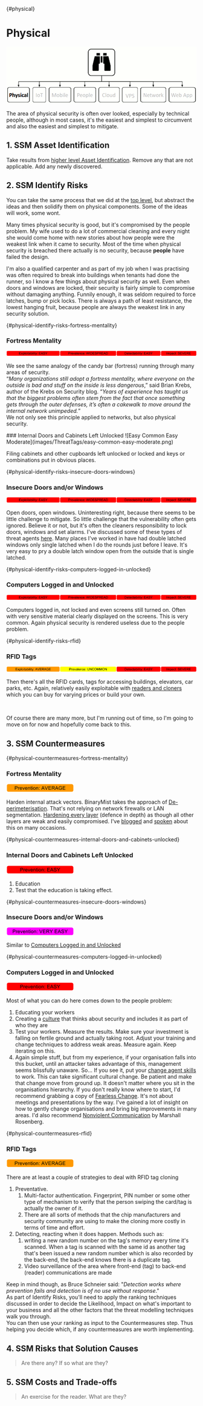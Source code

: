 {#physical}
# Physical

![10,000' view of Physical Security](images/10000Physical.gif)

The area of physical security is often over looked, especially by technical people, although in most cases, it's the easiest and simplest to circumvent and also the easiest and simplest to mitigate.

## 1. SSM Asset Identification
Take results from [higher level Asset Identification](#1-ssm-asset-identification). Remove any that are not applicable. Add any newly discovered.

## 2. SSM Identify Risks
You can take the same process that we did at the [top level](#2-ssm-identify-risks), but abstract the ideas and then solidify them on physical components. Some of the ideas will work, some wont.

Many times physical security is good, but it's compromised by the people problem. My wife used to do a lot of commercial cleaning and every night she would come home with new stories about how people were the weakest link when it came to security. Most of the time when physical security is breached there actually is no security, because **people** have failed the design.

I'm also a qualified carpenter and as part of my job when I was practising was often required to break into buildings when tenants had done the runner, so I know a few things about physical security as well. Even when doors and windows are locked, their security is fairly simple to compromise without damaging anything. Funnily enough, it was seldom required to force latches, bump or pick locks. There is always a path of least resistance, the lowest hanging fruit, because people are always the weakest link in any security solution.

{#physical-identify-risks-fortress-mentality}
### Fortress Mentality
![](images/ThreatTags/easy-widespread-easy-severe.png)

We see the same analogy of the candy bar (fortress) running through many areas of security.  
“_Many organizations still adopt a fortress mentality, where everyone on the outside is bad and stuff on the inside is less dangerous_,” said Brian Krebs, author of the Krebs on Security blog. “_Years of experience has taught us that the biggest problems often stem from the fact that once something gets through the outer defenses, it’s often a cakewalk to move around the internal network unimpeded._”  
We not only see this principle applied to networks, but also physical security.

<a name="physical-identify-risks-internal-doors-and-cabinets-unlocked"/>
### Internal Doors and Cabinets Left Unlocked
![Easy Common Easy Moderate](images/ThreatTags/easy-common-easy-moderate.png)

Filing cabinets and other cupboards left unlocked or locked and keys or combinations put in obvious places.

{#physical-identify-risks-insecure-doors-windows}
### Insecure Doors and/or Windows
![](images/ThreatTags/easy-widespread-easy-severe.png)

Open doors, open windows. Uninteresting right, because there seems to be little challenge to mitigate. So little challenge that the vulnerability often gets ignored. Believe it or not, but it's often the cleaners responsibility to lock doors, windows and set alarms. I've discussed some of these types of threat agents [here](http://blog.binarymist.net/2012/11/04/sanitising-user-input-from-browser-part-1/#threat-agents). Many places I've worked in have had double latched windows only single latched when I do the rounds just before I leave. It's very easy to pry a double latch window open from the outside that is single latched.

{#physical-identify-risks-computers-logged-in-unlocked}
### Computers Logged in and Unlocked
![](images/ThreatTags/easy-widespread-easy-severe.png)

Computers logged in, not locked and even screens still turned on. Often with very sensitive material clearly displayed on the screens. This is very common. Again physical security is rendered useless due to the people problem.

{#physical-identify-risks-rfid}
### RFID Tags
![](images/ThreatTags/average-uncommon-easy-severe.png)

Then there's all the RFID cards, tags for accessing buildings, elevators, car parks, etc. Again, relatively easily exploitable with [readers and cloners](http://proxmark3.com/products/PM3KIT/) which you can buy for varying prices or build your own.

&nbsp;

Of course there are many more, but I'm running out of time, so I'm going to move on for now and hopefully come back to this.

## 3. SSM Countermeasures
{#physical-countermeasures-fortress-mentality}

### Fortress Mentality
![](images/ThreatTags/PreventionAVERAGE.png)

Harden internal attack vectors. BinaryMist takes the approach of [De-perimeterisation](http://blog.binarymist.net/2014/12/27/installation-hardening-of-debian-web-server/#fire-walling). That's   not relying on network firewalls or LAN segmentation. [Hardening every layer](http://blog.binarymist.net/2014/12/27/installation-hardening-of-debian-web-server/#fire-walling) (defence in depth) as though all other layers are weak and easily compromised. I've [blogged](http://blog.binarymist.net/2012/11/04/sanitising-user-input-from-browser-part-1/#defense-in-depth) and [spoken](http://blog.binarymist.net/presentations-publications/#whats-our-software-doing-with-all-that-user-input) about this on many occasions.

{#physical-countermeasures-internal-doors-and-cabinets-unlocked}
### Internal Doors and Cabinets Left Unlocked
![](images/ThreatTags/PreventionEASY.png)

1. Education
2. Test that the education is taking effect.

{#physical-countermeasures-insecure-doors-windows}
### Insecure Doors and/or Windows
![](images/ThreatTags/PreventionVERYEASY.png)

Similar to [Computers Logged in and Unlocked](#computers-logged-in-and-unlocked)

{#physical-countermeasures-computers-logged-in-unlocked}
### Computers Logged in and Unlocked
![](images/ThreatTags/PreventionEASY.png)

Most of what you can do here comes down to the people problem:

1. Educating your workers
3. Creating a [culture](http://blog.binarymist.net/2014/04/26/culture-in-the-work-place/) that thinks about security and includes it as part of who they are
4. Test your workers. Measure the results. Make sure your investment is falling on fertile ground and actually taking root. Adjust your training and change techniques to address weak areas. Measure again. Keep iterating on this.
3. Again simple stuff, but from my experience, if your organisation falls into this bucket, until an attacker takes advantage of this, management seems blissfully unaware. So... If you see it, put your [change agent skills](http://blog.binarymist.net/2014/04/26/culture-in-the-work-place/#effecting-change) to work. This can take significant cultural change. Be patient and make that change move from ground up. It doesn't matter where you sit in the organisations hierarchy. If you don't really know where to start, I'd recommend grabbing a copy of [Fearless Change](http://blog.binarymist.net/2013/06/22/ideas-for-more-effective-meetings-and-presentations/). It's not about meetings and presentations by the way. I've gained a lot of insight on how to gently change organisations and bring big improvements in many areas. I'd also recommend [Nonviolent Communication](http://en.wikipedia.org/wiki/Nonviolent_Communication) by Marshall Rosenberg.

{#physical-countermeasures-rfid}
### RFID Tags
![](images/ThreatTags/PreventionAVERAGE.png)

There are at least a couple of strategies to deal with RFID tag cloning

1. Preventative.
    1. Multi-factor authentication. Fingerprint, PIN number or some other type of mechanism to verify that the person swiping the card/tag is actually the owner of it.
    2. There are all sorts of methods that the chip manufacturers and security community are using to make the cloning more costly in terms of time and effort.
2. Detecting, reacting when it does happen. Methods such as:
    1. writing a new random number on the tag's memory every time it's scanned. When a tag is scanned with the same id as another tag that's been issued a new random number which is also recorded by the back-end, the back-end knows there is a duplicate tag.
    2. Video surveillance of the area where front-end (tag) to back-end (reader) communications are made

Keep in mind though, as Bruce Schneier said: "_Detection works where prevention fails and detection is of no use without response_."  
As part of Identify Risks, you'll need to apply the ranking techniques discussed in order to decide the Likelihood, Impact on what's important to your business and all the other factors that the threat modelling techniques walk you through.  
You can then use your ranking as input to the Countermeasures step. Thus helping you decide which, if any countermeasures are worth implementing.

## 4. SSM Risks that Solution Causes
> Are there any? If so what are they?

## 5. SSM Costs and Trade-offs
> An exercise for the reader. What are they?
